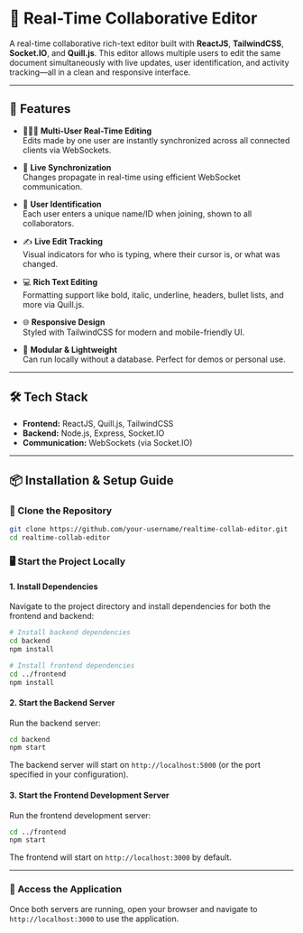 # 📝 Real-Time Collaborative Editor

A real-time collaborative rich-text editor built with **ReactJS**, **TailwindCSS**, **Socket.IO**, and **Quill.js**. This editor allows multiple users to edit the same document simultaneously with live updates, user identification, and activity tracking—all in a clean and responsive interface.

---

## 🚀 Features

- 🧑‍🤝‍🧑 **Multi-User Real-Time Editing**  
  Edits made by one user are instantly synchronized across all connected clients via WebSockets.

- 🔄 **Live Synchronization**  
  Changes propagate in real-time using efficient WebSocket communication.

- 🧑 **User Identification**  
  Each user enters a unique name/ID when joining, shown to all collaborators.

- ✍️ **Live Edit Tracking**  
  Visual indicators for who is typing, where their cursor is, or what was changed.

- 💻 **Rich Text Editing**  
  Formatting support like bold, italic, underline, headers, bullet lists, and more via Quill.js.

- 🌐 **Responsive Design**  
  Styled with TailwindCSS for modern and mobile-friendly UI.

- 🧩 **Modular & Lightweight**  
  Can run locally without a database. Perfect for demos or personal use.

---

## 🛠️ Tech Stack

- **Frontend:** ReactJS, Quill.js, TailwindCSS  
- **Backend:** Node.js, Express, Socket.IO  
- **Communication:** WebSockets (via Socket.IO)

---

## 📦 Installation & Setup Guide

### 🔁 Clone the Repository

```bash
git clone https://github.com/your-username/realtime-collab-editor.git
cd realtime-collab-editor
```

### 🖥️ Start the Project Locally

#### 1. Install Dependencies

Navigate to the project directory and install dependencies for both the frontend and backend:

```bash
# Install backend dependencies
cd backend
npm install

# Install frontend dependencies
cd ../frontend
npm install
```

#### 2. Start the Backend Server

Run the backend server:

```bash
cd backend
npm start
```

The backend server will start on `http://localhost:5000` (or the port specified in your configuration).

#### 3. Start the Frontend Development Server

Run the frontend development server:

```bash
cd ../frontend
npm start
```

The frontend will start on `http://localhost:3000` by default.

---

### 🌟 Access the Application

Once both servers are running, open your browser and navigate to `http://localhost:3000` to use the application.
